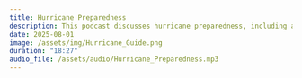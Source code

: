 ```yaml
---
title: Hurricane Preparedness
description: This podcast discusses hurricane preparedness, including assembling a seven-day disaster kit, following mandatory evacuation routes, and navigating post-storm re-entry.
date: 2025-08-01
image: /assets/img/Hurricane_Guide.png
duration: "18:27"
audio_file: /assets/audio/Hurricane_Preparedness.mp3
---
```

